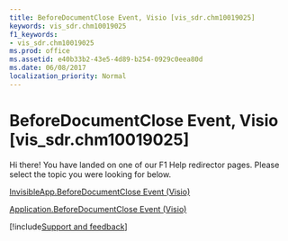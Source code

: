 ```yaml
---
title: BeforeDocumentClose Event, Visio [vis_sdr.chm10019025]
keywords: vis_sdr.chm10019025
f1_keywords:
- vis_sdr.chm10019025
ms.prod: office
ms.assetid: e40b33b2-43e5-4d89-b254-0929c0eea80d
ms.date: 06/08/2017
localization_priority: Normal
---
```



# BeforeDocumentClose Event, Visio [vis_sdr.chm10019025]

Hi there! You have landed on one of our F1 Help redirector pages. Please select the topic you were looking for below.

[InvisibleApp.BeforeDocumentClose Event (Visio)](https://msdn.microsoft.com/library/663dab28-2ea5-30ad-a694-5c2bc75210fb%28Office.15%29.aspx)

[Application.BeforeDocumentClose Event (Visio)](https://msdn.microsoft.com/library/c0d7815e-25bb-7b7e-f80b-81472edc47ca%28Office.15%29.aspx)

[!include[Support and feedback](~/includes/feedback-boilerplate.md)]